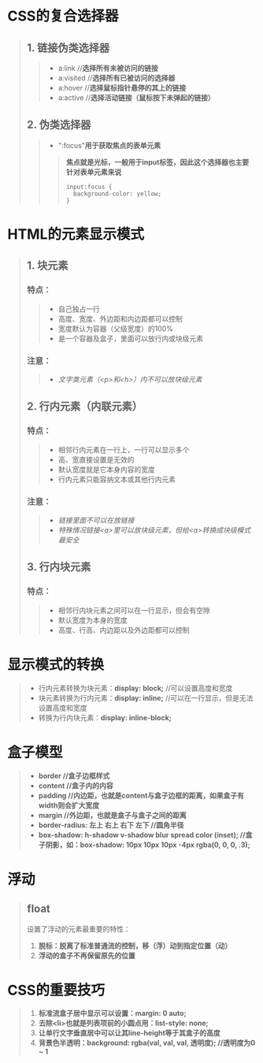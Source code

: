 # CSS的复合选择器
> ## 1. 链接伪类选择器
> > - a:link //**选择所有未被访问的链接**
> > - a:visited //**选择所有已被访问的选择器**
> > - a:hover //**选择鼠标指针悬停的其上的链接**
> > - a:active //**选择活动链接（鼠标按下未弹起的链接）**
> ## 2. 伪类选择器
> > - ":focus"**用于获取焦点的表单元素**
> > > **焦点就是光标，一般用于input标签，因此这个选择器也主要针对表单元素来说**
> > > ```
> > > input:focus {
> > >   background-color: yellow;
> > > }
> > > ```

# HTML的元素显示模式
> ## 1. 块元素
> ### 特点：
> > - 自己独占一行
> > - 高度、宽度、外边距和内边距都可以控制
> > - 宽度默认为容器（父级宽度）的100%
> > - 是一个容器及盒子，里面可以放行内或块级元素
> ### 注意：
> > - *文字类元素（&lt;p>和&lt;h>）内不可以放块级元素*
> ## 2. 行内元素（内联元素）
> ### 特点：
> > - 相邻行内元素在一行上，一行可以显示多个
> > - 高、宽直接设置是无效的
> > - 默认宽度就是它本身内容的宽度
> > - 行内元素只能容纳文本或其他行内元素
> ### 注意：
> > - *链接里面不可以在放链接*
> > - *特殊情况链接&lt;a>里可以放块级元素，但给&lt;a>转换成块级模式最安全*
> ## 3. 行内块元素
> ### 特点：
> > - 相邻行内块元素之间可以在一行显示，但会有空隙
> > - 默认宽度为本身的宽度
> > - 高度、行高、内边距以及外边距都可以控制

# 显示模式的转换
> - 行内元素转换为块元素：**display: block;** //可以设置高度和宽度
> - 块元素转换为行内元素：**display: inline;** //可以在一行显示，但是无法设置高度和宽度
> - 转换为行内块元素：**display: inline-block;**

# 盒子模型
> - **border //盒子边框样式**
> - **content //盒子内的内容**
> - **padding //内边距，也就是content与盒子边框的距离，如果盒子有width则会扩大宽度**
> - **margin //外边距，也就是盒子与盒子之间的距离**
> - **border-radius: 左上 右上 右下 左下 //圆角半径**
> - **box-shadow: h-shadow v-shadow blur spread color (inset); //盒子阴影，如：box-shadow: 10px 10px 10px -4px rgba(0, 0, 0, .3);**

# 浮动
> ## float
> 设置了浮动的元素最重要的特性：
> 1. **脱标：脱离了标准普通流的控制，移（浮）动到指定位置（动）**
> 2. **浮动的盒子不再保留原先的位置**



# CSS的重要技巧
> 1. **标准流盒子居中显示可以设置：margin: 0 auto;**
> 2. **去除&lt;li>也就是列表项前的小圆点用：list-style: none;**
> 3. **让单行文字垂直居中可以让其line-height等于其盒子的高度**
> 4. **背景色半透明：background: rgba(val, val, val, 透明度); //透明度为0 ~ 1**
